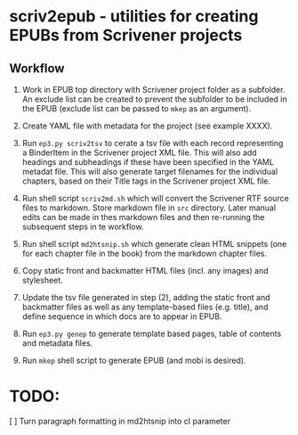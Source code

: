 # scriv2epub - utilities for creating EPUBs from Scrivener projects

## Workflow

1.  Work in EPUB top directory with Scrivener project folder as a subfolder. An exclude list can be created to prevent the subfolder to be included in the EPUB (exclude list can be passed to ``mkep`` as an argument).

2.  Create YAML file with metadata for the project (see example XXXX).

3.  Run ``ep3.py scriv2tsv`` to cerate a tsv file with each record representing a BinderItem in the Scrivener project XML file. This will also add headings and subheadings if these have been specified in the YAML metadat file. This will also generate target filenames for the individual chapters, based on their Title tags in the Scrivener project XML file.

4.  Run shell script ``scriv2md.sh`` which will convert the Scrivener RTF source files to markdown. Store markdown file in ``src`` directory. Later manual edits can be made in thes markdown files and then re-running the subsequent steps in te workflow.

5.  Run shell script ``md2htsnip.sh`` which generate clean HTML snippets (one for each chapter file in the book) from the markdown chapter files.

6.  Copy static front and backmatter HTML files (incl. any images) and stylesheet.

7.  Update the tsv file generated in step (2), adding the static front and backmatter files as well as any template-based files (e.g. title), and define sequence in which docs are to appear in EPUB.

8.  Run ``ep3.py genep`` to generate template based pages, table of contents and metadata files.

9.  Run ``mkep`` shell script to generate EPUB (and mobi is desired).

TODO:
=====

[ ] Turn paragraph formatting in md2htsnip into cl parameter
